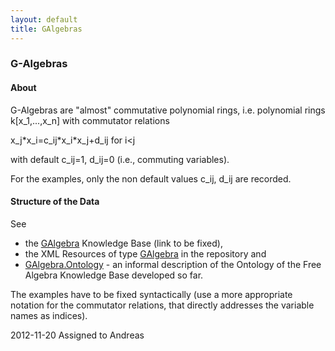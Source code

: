 ```yaml
---
layout: default
title: GAlgebras
---
```


### G-Algebras

#### About

G-Algebras are "almost" commutative polynomial rings, i.e. polynomial rings k[x\_1,...,x\_n] with commutator relations

  
x\_j\*x\_i=c\_ij\*x\_i\*x\_j+d\_ij for i\<j

with default c\_ij=1, d\_ij=0 (i.e., commuting variables).

For the examples, only the non default values c\_ij, d\_ij are recorded.

#### Structure of the Data

See

-   the [GAlgebra](http://symbolicdata.org/Data/GAlgebra) Knowledge Base (link to be fixed),
-   the XML Resources of type [GAlgebra](http://symbolicdata.org/XMLResources/GAlgebra) in the repository and
-   [GAlgebra.Ontology](GAlgebra.Ontology "wikilink") - an informal description of the Ontology of the Free Algebra Knowledge Base developed so far.

The examples have to be fixed syntactically (use a more appropriate notation for the commutator relations, that directly addresses the variable names as indices).

  
2012-11-20 Assigned to Andreas


